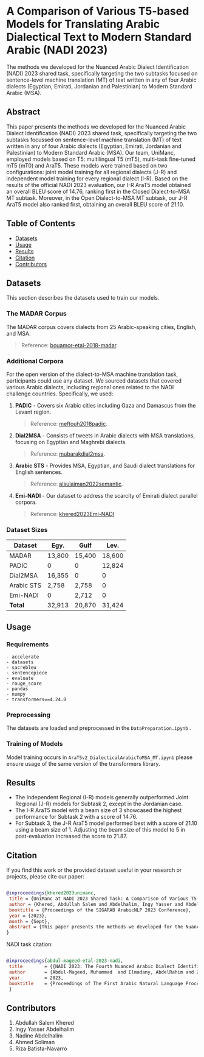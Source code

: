 # A Comparison of Various T5-based Models for Translating Arabic Dialectical Text to Modern Standard Arabic (NADI 2023)

The methods we developed for the Nuanced Arabic Dialect Identification (NADI) 2023 shared task, specifically targeting the two subtasks focused on sentence-level machine translation (MT) of text written in any of four Arabic dialects (Egyptian, Emirati, Jordanian and Palestinian) to Modern Standard Arabic (MSA).

## Abstract

This paper presents the methods we developed for the Nuanced Arabic Dialect Identification (NADI) 2023 shared task, specifically targeting the two subtasks focussed on sentence-level machine translation (MT) of text written in any of four Arabic dialects (Egyptian, Emirati, Jordanian and Palestinian) to Modern Standard Arabic (MSA). Our team, UniManc, employed models based on T5: multilingual T5 (mT5), multi-task fine-tuned mT5 (mT0) and AraT5. These models were trained based on two configurations: joint model training for all regional dialects (J-R) and independent model training for every regional dialect (I-R). Based on the results of the official NADI 2023 evaluation, our I-R AraT5 model obtained an overall BLEU score of 14.76, ranking first in the Closed Dialect-to-MSA MT subtask. Moreover, in the Open Dialect-to-MSA MT subtask, our J-R AraT5 model also ranked first, obtaining an overall BLEU score of 21.10.

## Table of Contents

- [Datasets](#datasets)
- [Usage](#usage)
- [Results](#results)
- [Citation](#citation)
- [Contributors](#contributors)

## Datasets

This section describes the datasets used to train our models.
### The MADAR Corpus

The MADAR corpus covers dialects from 25 Arabic-speaking cities, English, and MSA. 
> Reference: [bouamor-etal-2018-madar](https://camel.abudhabi.nyu.edu/madar-parallel-corpus/).

### Additional Corpora

For the open version of the dialect-to-MSA machine translation task, participants could use any dataset. We sourced datasets that covered various Arabic dialects, including regional ones related to the NADI challenge countries. Specifically, we used:
1. **PADIC** - Covers six Arabic cities including Gaza and Damascus from the Levant region.
   > Reference: [meftouh2018padic](https://sourceforge.net/projects/padic/).
2. **Dial2MSA** - Consists of tweets in Arabic dialects with MSA translations, focusing on Egyptian and Maghrebi dialects.
   > Reference: [mubarakdial2msa](http://lrec-conf.org/workshops/lrec2018/W30/pdf/13_W30.pdf).
3. **Arabic STS** - Provides MSA, Egyptian, and Saudi dialect translations for English sentences.
   > Reference: [alsulaiman2022semantic](https://journals.plos.org/plosone/article?id=10.1371/journal.pone.0272991).
4. **Emi-NADI** - Our dataset to address the scarcity of Emirati dialect parallel corpora.
   > Reference: [khered2023Emi-NADI](https://github.com/khered20/UniManc_NADI2023_ArabicDialectToMSA_MT/blob/main/datasets/Emi-NADI.csv)

### Dataset Sizes

| **Dataset** | **Egy.** | **Gulf** | **Lev.** |
|-------------|----------|----------|----------|
| MADAR      | 13,800   | 15,400   | 18,600   |
| PADIC      | 0        | 0        | 12,824   |
| Dial2MSA   | 16,355   | 0        | 0        |
| Arabic STS | 2,758    | 2,758    | 0        |
| Emi-NADI   | 0        | 2,712    | 0        |
| **Total**  | 32,913   | 20,870   | 31,424   |

## Usage

### Requirements

```
- accelerate
- datasets
- sacrebleu
- sentencepiece
- evaluate
- rouge_score
- pandas
- numpy
- transformers==4.24.0
```

### Preprocessing

The datasets are loaded and preprocessed in the `DataPreparation.ipynb` .

### Training of Models

Model training occurs in `AraT5v2_DialecticalArabicToMSA_MT.ipynb` please ensure usage of the same version of the transformers library.

## Results

- The Independent Regional (I-R) models generally outperformed Joint Regional (J-R) models for Subtask 2, except in the Jordanian case.
- The I-R AraT5 model with a beam size of 3 showcased the highest performance for Subtask 2 with a score of 14.76.
- For Subtask 3, the J-R AraT5 model performed best with a score of 21.10 using a beam size of 1. Adjusting the beam size of this model to 5 in post-evaluation increased the score to 21.87.

## Citation

If you find this work or the provided dataset useful in your research or projects, please cite our paper:

```bib

@inproceedings{khered2023unimanc,
 title = {UniManc at NADI 2023 Shared Task: A Comparison of Various T5-based Models for Translating Arabic Dialectical Text to Modern Standard Arabic},
 author = {Khered, Abdullah Salem and Abdelhalim, Ingy Yasser and Abdelhalim, Nadine and Soliman, Ahmed and Batista-Navarro, Riza},
 booktitle = {Proceedings of the SIGARAB ArabicNLP 2023 Conference},
 year = {2023},
 month = {Sept},
 abstract = {This paper presents the methods we developed for the Nuanced Arabic Dialect Identification (NADI) 2023 shared task, specifically targeting the two subtasks focussed on sentence-level machine translation (MT) of text written in any of four Arabic dialects (Egyptian, Emirati, Jordanian and Palestinian) to Modern Standard Arabic (MSA). Our team, UniManc, employed models based on T5: multilingual T5 (mT5), multi-task fine-tuned mT5 (mT0) and AraT5. These models were trained based on two configurations: joint model training for all regional dialects (J-R) and independent model training for every regional dialect (I-R). Based on the results of the official NADI 2023 evaluation, our I-R AraT5 model obtained an overall BLEU score of 14.76, ranking first in the Closed Dialect-to-MSA MT subtask. Moreover, in the Open Dialect-to-MSA MT subtask, our J-R AraT5 model also ranked first, obtaining an overall BLEU score of 21.10.}
}

```

NADI task citation:

```bib

@inproceedings{abdul-mageed-etal-2023-nadi,
 title        = {{NADI 2023: The Fourth Nuanced Arabic Dialect Identification Shared Task}},
 author       = {Abdul-Mageed, Muhammad  and Elmadany, AbdelRahim and Zhang, Chiyu  and Nagoudi, ElMoatez Billah and Bouamor, Houda  and Habash, Nizar},
 year         = 2023,
 booktitle    = {Proceedings of The First Arabic Natural Language Processing Conference (ArabicNLP 2023)}
 }

```

## Contributors

1. Abdullah Salem Khered
2. Ingy Yasser Abdelhalim
3. Nadine Abdelhalim
4. Ahmed Soliman
5. Riza Batista-Navarro
